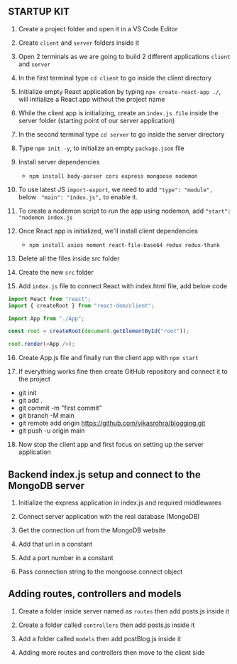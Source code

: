 ## STARTUP KIT

1.  Create a project folder and open it in a VS Code Editor

2.  Create `client` and `server` folders inside it

3.  Open 2 terminals as we are going to build 2 different applications `client` and `server`

4.  In the first terminal type `cd client` to go inside the client directory

5.  Initialize empty React application by typing `npx create-react-app ./`, will initialize a React app without the project name

6.  While the client app is initializing, create an `index.js file` inside the server folder (starting point of our server application)

7.  In the second terminal type `cd server` to go inside the server directory

8.  Type `npm init -y`, to initialize an empty `package.json` file

9.  Install server dependencies

    - `npm install body-parser cors express mongoose nodemon`

10. To use latest JS `import-export`, we need to add `"type": "module",` below ` "main": "index.js",` to enable it.

11. To create a nodemon script to run the app using nodemon, add `"start": "nodemon index.js`

12. Once React app is initialized, we'll install client dependencies


    - `npm install axios moment react-file-base64 redux redux-thunk`

13. Delete all the files inside src folder

14. Create the new `src` folder

15. Add `index.js` file to connect React with index.html file, add below code

```javascript
import React from "react";
import { createRoot } from "react-dom/client";

import App from "./App";

const root = createRoot(document.getElementById("root"));

root.render(<App />);
```

16. Create App.js file and finally run the client app with `npm start`

17. If everything works fine then create GitHub repository and connect it to the project

- git init
- git add .
- git commit -m "first commit"
- git branch -M main
- git remote add origin https://github.com/vikasrohra/blogging.git
- git push -u origin main

18. Now stop the client app and first focus on setting up the server application



## Backend index.js setup and connect to the MongoDB server

1.  Initialize the express application in index.js and required middlewares

2.  Connect server application with the real database (MongoDB)

3.  Get the connection url from the MongoDB website

4.  Add that url in a constant

5.  Add a port number in a constant

6.  Pass connection string to the mongoose.connect object



## Adding routes, controllers and models

1. Create a folder inside server named as `routes` then add posts.js inside it

2. Create a folder called `controllers` then add posts.js inside it

3. Add a folder called `models` then add postBlog.js inside it

4. Adding more routes and controllers then move to the client side